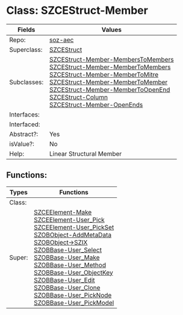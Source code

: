 
# Class:	SZCEStruct-Member

| Fields | Values |
| --------- | --------- |
| Repo: | [soz-aec](/repos/soz-aec.html) |
| Superclass: | [SZCEStruct](SZCEStruct.html) |
| Subclasses: | [SZCEStruct-Member-MembersToMembers](SZCEStruct-Member-MembersToMembers.html) <br> [SZCEStruct-Member-MemberToMembers](SZCEStruct-Member-MemberToMembers.html) <br> [SZCEStruct-Member-MemberToMitre](SZCEStruct-Member-MemberToMitre.html) <br> [SZCEStruct-Member-MemberToMember](SZCEStruct-Member-MemberToMember.html) <br> [SZCEStruct-Member-MemberToOpenEnd](SZCEStruct-Member-MemberToOpenEnd.html) <br> [SZCEStruct-Column](SZCEStruct-Column.html) <br> [SZCEStruct-Member-OpenEnds](SZCEStruct-Member-OpenEnds.html) |
| Interfaces: |  |
| Interfaced: |  |
| Abstract?: | Yes |
| isValue?: | No |
| Help: | Linear Structural Member |


## Functions:

| Types | Functions |
| --------- | --------- |
| Class: |  |
| Super: | [SZCEElement-Make](SZCEElement.html) <br> [SZCEElement-User_Pick](SZCEElement.html) <br> [SZCEElement-User_PickSet](SZCEElement.html) <br> [SZOBObject-AddMetaData](SZOBObject.html) <br> [SZOBObject->SZIX](SZOBObject.html) <br> [SZOBBase-User_Select](SZOBBase.html) <br> [SZOBBase-User_Make](SZOBBase.html) <br> [SZOBBase-User_Method](SZOBBase.html) <br> [SZOBBase-User_ObjectKey](SZOBBase.html) <br> [SZOBBase-User_Edit](SZOBBase.html) <br> [SZOBBase-User_Clone](SZOBBase.html) <br> [SZOBBase-User_PickNode](SZOBBase.html) <br> [SZOBBase-User_PickModel](SZOBBase.html) |


